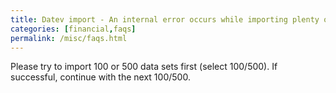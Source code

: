 ```yaml
---
title: Datev import - An internal error occurs while importing plenty of accounting entries.
categories: [financial,faqs]
permalink: /misc/faqs.html
---
```


Please try to import 100 or 500 data sets first (select 100/500). If successful, continue with the next 100/500.
